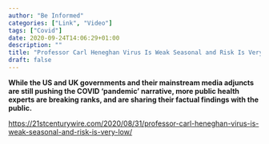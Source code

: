 ```yaml
---
author: "Be Informed"
categories: ["Link", "Video"]
tags: ["Covid"]
date: 2020-09-24T14:06:29+01:00
description: ""
title: "Professor Carl Heneghan Virus Is Weak Seasonal and Risk Is Very Low"
draft: false
---
```


**While the US and UK governments and their mainstream media  adjuncts are still pushing the COVID ‘pandemic’ narrative, more public  health experts are breaking ranks, and are sharing their factual  findings with the public.**

https://21stcenturywire.com/2020/08/31/professor-carl-heneghan-virus-is-weak-seasonal-and-risk-is-very-low/